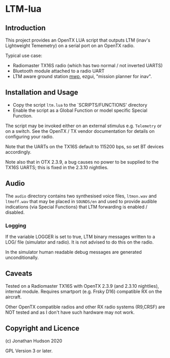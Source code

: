 # LTM-lua

## Introduction

This project provides an OpenTX LUA script that outputs LTM (inav's Lightweight Tememetry) on a serial port on an OpenTX radio.

Typical use case:

* Radiomaster TX16S radio (which has two normal / not inverted UARTS)
* Bluetooth module attached to a radio UART
* LTM aware ground station [mwp](https://github.com/stronnag/mwptools), ezgui, "mission planner for inav".

## Installation and Usage

* Copy the script `ltm.lua` to the `SCRIPTS/FUNCTIONS' directory
* Enable the script as a Global Function or model specific Special Function.

The script may be invoked either on an external stimulus e.g. `Telemetry` or on a switch. See the OpenTX / TX vendor documentation for details on configuring your radio.

Note that the UARTs on the TX16S default to 115200 bps, so set BT devices accordingly.

Note also that in OTX 2.3.9, a bug causes no power to be supplied to the TX16S UARTS; this is fixed in the 2.3.10 nightlies.

## Audio

The `audio` directory contains two synthesised voice files, `ltmon.wav` and `ltmoff.wav` that may be placed in `SOUNDS/en` and used to provide audible indications (via Special Functions) that LTM forwarding is enabled / disabled.

### Logging

If the variable LOGGER is set to true,  LTM binary messages written to a LOG/ file (simulator and radio). It is not advised to do this on the radio.

In the simulator human readable debug messages are generated unconditionally.

## Caveats

Tested on a Radiomaster TX16S with OpenTX 2.3.9 (and 2.3.10 nightlies), internal module.
Requires smartport (e.g. Frsky D16) compatible RX on the aircraft.

Other OpenTX compatible radios and other RX radio systems (R9,CRSF) are NOT tested and as I don't have such hardware may not work.

## Copyright and Licence

(c) Jonathan Hudson 2020

GPL Version 3 or later.
